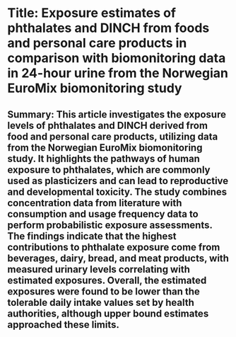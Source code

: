 # Title: Exposure estimates of phthalates and DINCH from foods and personal care products in comparison with biomonitoring data in 24-hour urine from the Norwegian EuroMix biomonitoring study

## Summary: This article investigates the exposure levels of phthalates and DINCH derived from food and personal care products, utilizing data from the Norwegian EuroMix biomonitoring study. It highlights the pathways of human exposure to phthalates, which are commonly used as plasticizers and can lead to reproductive and developmental toxicity. The study combines concentration data from literature with consumption and usage frequency data to perform probabilistic exposure assessments. The findings indicate that the highest contributions to phthalate exposure come from beverages, dairy, bread, and meat products, with measured urinary levels correlating with estimated exposures. Overall, the estimated exposures were found to be lower than the tolerable daily intake values set by health authorities, although upper bound estimates approached these limits.